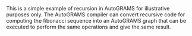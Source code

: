 This is a simple example of recursion in AutoGRAMS for illustrative purposes only. The AutoGRAMS compiler can convert recursive code for computing the fibonacci sequence into an AutoGRAMS graph that can be executed to perform the same operations and give the same result.